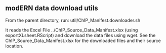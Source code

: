 ## modERN data download utils

From the parent directory, run:
util/ChIP_Manifest.downloader.sh

It reads the Excel File ../ChIP_Source_Data_Manifest.xlsx (using exportXLsheet.RScript) and download the data files using wget.
See the ChIP_Source_Data_Manifest.xlsx for the downloaded files and their source location.
